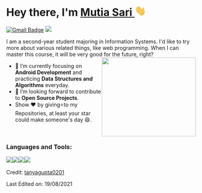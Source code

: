 <h1>Hey there, I'm <a  href="https://github.com/KadekMutiaSari/">Mutia Sari </a> <img  src="https://raw.githubusercontent.com/ABSphreak/ABSphreak/master/gifs/Hi.gif" width="30px"></h1>


[![Gmail Badge](https://img.shields.io/badge/220030562@stikom-bali.ac.id-30302f?style=flat&logo=Gmail&logoColor=red)](mailto:220030562@stikom-bali.ac.id)
<img src="https://komarev.com/ghpvc/?username=tanyagupta0201&style=plastic" />

I am a second-year student majoring in Information Systems. I'd like to try more about various related things, like web programming. When I can master this course, it will be very good for the future, right? <br>
<img align='right' src="http://cdn.lowgif.com/small/9cb12f51dffbaaa6-character-typing-by-vincent-mokuenko-dribbble.gif" width="250" height="210">

- 🌱 I’m currently focusing on **Android Development** and practicing **Data Structures and Algorithms** everyday.
- 💬 I’m looking forward to contribute to **Open Source Projects**.
- Show ❤ by giving⭐to my Repositories, at least your star could make someone's day 😄.

<br>

<h3 align="left">Languages and Tools:</h3>
<p align="left"> <img src="https://img.icons8.com/color/48/4a90e2/c-plus-plus-logo.png"/><img src="https://img.icons8.com/color/48/4a90e2/python--v1.png"/><img src="https://img.icons8.com/color/48/4a90e2/visual-studio-code-2019.png"/><img src="https://img.icons8.com/fluent/48/4a90e2/github.png"/> </p>



Credit: [tanyagupta0201](https://github.com/tanyagupta0201)

Last Edited on: 19/08/2021
